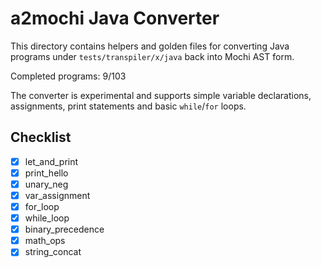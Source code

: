 # a2mochi Java Converter

This directory contains helpers and golden files for converting Java programs under `tests/transpiler/x/java` back into Mochi AST form.

Completed programs: 9/103

The converter is experimental and supports simple variable declarations,
assignments, print statements and basic `while`/`for` loops.

## Checklist
- [x] let_and_print
- [x] print_hello
- [x] unary_neg
- [x] var_assignment
- [x] for_loop
- [x] while_loop
- [x] binary_precedence
- [x] math_ops
- [x] string_concat
